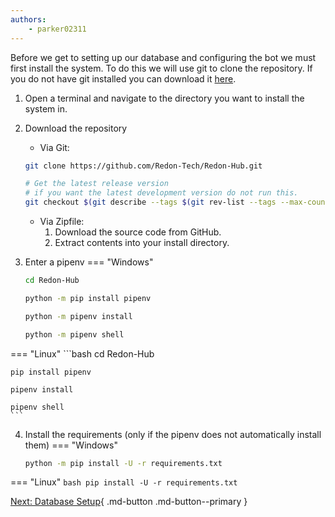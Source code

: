 ```yaml
---
authors:
    - parker02311
---
```


Before we get to setting up our database and configuring the bot we must first install the system. To do this we will use git to clone the repository. If you do not have git installed you can download it [here](https://git-scm.com/downloads).

1. Open a terminal and navigate to the directory you want to install the system in.
2. Download the repository
    - Via Git:
    ```bash
    git clone https://github.com/Redon-Tech/Redon-Hub.git

    # Get the latest release version
    # if you want the latest development version do not run this.
    git checkout $(git describe --tags $(git rev-list --tags --max-count=1))
    ```
    - Via Zipfile:
        1. Download the source code from GitHub.
        2. Extract contents into your install directory.

3. Enter a pipenv
=== "Windows"
    ```bash
    cd Redon-Hub

    python -m pip install pipenv

    python -m pipenv install

    python -m pipenv shell
    ```
=== "Linux"
    ```bash
    cd Redon-Hub

    pip install pipenv

    pipenv install

    pipenv shell
    ```

4. Install the requirements (only if the pipenv does not automatically install them)
=== "Windows"
    ```bash
    python -m pip install -U -r requirements.txt
    ```
=== "Linux"
    ```bash
    pip install -U -r requirements.txt
    ```

[Next: Database Setup](/setup/bot/database){ .md-button .md-button--primary }